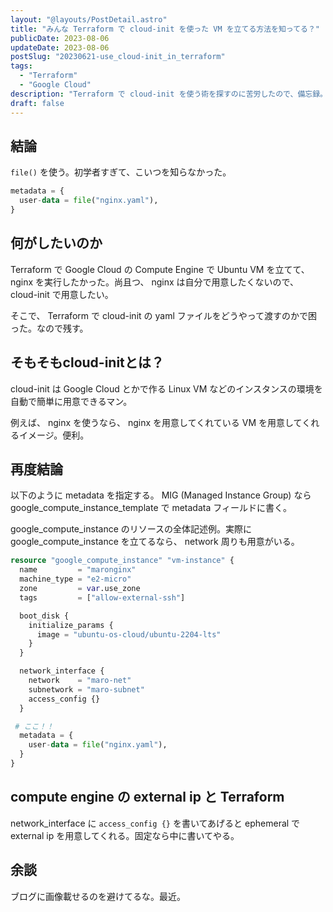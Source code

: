 ```yaml
---
layout: "@layouts/PostDetail.astro"
title: "みんな Terraform で cloud-init を使った VM を立てる方法を知ってる？"
publicDate: 2023-08-06
updateDate: 2023-08-06
postSlug: "20230621-use_cloud-init_in_terraform"
tags:
  - "Terraform"
  - "Google Cloud"
description: "Terraform で cloud-init を使う術を探すのに苦労したので、備忘録。"
draft: false
---
```


## 結論

`file()` を使う。初学者すぎて、こいつを知らなかった。

``` terraform
metadata = {
  user-data = file("nginx.yaml"),
}
```

## 何がしたいのか

Terraform で Google Cloud の Compute Engine で Ubuntu VM を立てて、 nginx を実行したかった。尚且つ、 nginx は自分で用意したくないので、 cloud-init で用意したい。

そこで、 Terraform で cloud-init の yaml ファイルをどうやって渡すのかで困った。なので残す。

## そもそもcloud-initとは？

cloud-init は Google Cloud とかで作る Linux VM などのインスタンスの環境を自動で簡単に用意できるマン。

例えば、 nginx を使うなら、 nginx を用意してくれている VM を用意してくれるイメージ。便利。

## 再度結論

以下のように metadata を指定する。 MIG (Managed Instance Group) なら google_compute_instance_template で metadata フィールドに書く。

google_compute_instance のリソースの全体記述例。実際に google_compute_instance を立てるなら、 network 周りも用意がいる。

``` terraform
resource "google_compute_instance" "vm-instance" {
  name         = "maronginx"
  machine_type = "e2-micro"
  zone         = var.use_zone
  tags         = ["allow-external-ssh"]

  boot_disk {
    initialize_params {
      image = "ubuntu-os-cloud/ubuntu-2204-lts"
    }
  }

  network_interface {
    network    = "maro-net"
    subnetwork = "maro-subnet"
    access_config {}
  }

 # ここ！！
  metadata = {
    user-data = file("nginx.yaml"),
  }
}
```

## compute engine の external ip と Terraform

network_interface に `access_config {}` を書いてあげると ephemeral で external ip を用意してくれる。固定なら中に書いてやる。

## 余談

ブログに画像載せるのを避けてるな。最近。

